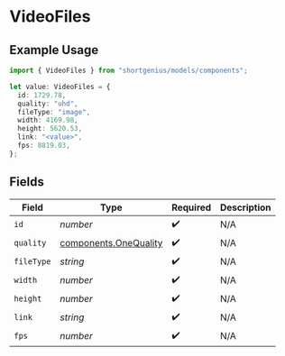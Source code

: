# VideoFiles

## Example Usage

```typescript
import { VideoFiles } from "shortgenius/models/components";

let value: VideoFiles = {
  id: 1729.78,
  quality: "uhd",
  fileType: "image",
  width: 4169.98,
  height: 5620.53,
  link: "<value>",
  fps: 8819.03,
};
```

## Fields

| Field                                                          | Type                                                           | Required                                                       | Description                                                    |
| -------------------------------------------------------------- | -------------------------------------------------------------- | -------------------------------------------------------------- | -------------------------------------------------------------- |
| `id`                                                           | *number*                                                       | :heavy_check_mark:                                             | N/A                                                            |
| `quality`                                                      | [components.OneQuality](../../models/components/onequality.md) | :heavy_check_mark:                                             | N/A                                                            |
| `fileType`                                                     | *string*                                                       | :heavy_check_mark:                                             | N/A                                                            |
| `width`                                                        | *number*                                                       | :heavy_check_mark:                                             | N/A                                                            |
| `height`                                                       | *number*                                                       | :heavy_check_mark:                                             | N/A                                                            |
| `link`                                                         | *string*                                                       | :heavy_check_mark:                                             | N/A                                                            |
| `fps`                                                          | *number*                                                       | :heavy_check_mark:                                             | N/A                                                            |